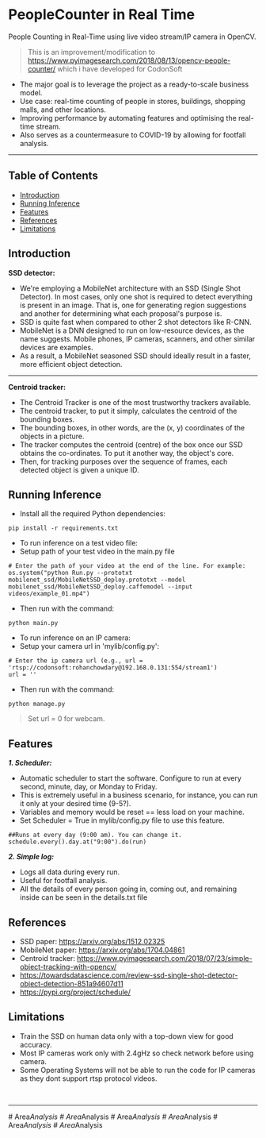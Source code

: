 # PeopleCounter in Real Time
People Counting in Real-Time using live video stream/IP camera in OpenCV.

> This is an improvement/modification to https://www.pyimagesearch.com/2018/08/13/opencv-people-counter/ which i have developed for CodonSoft 

- The major goal is to leverage the project as a ready-to-scale business model.
- Use case: real-time counting of people in stores, buildings, shopping malls, and other locations.
- Improving performance by automating features and optimising the real-time stream.
- Also serves as a countermeasure to COVID-19 by allowing for footfall analysis.

--- 

## Table of Contents
* [Introduction](#introduction)
* [Running Inference](#running-inference)
* [Features](#features)
* [References](#references)
* [Limitations](#limitations)

## Introduction
**SSD detector:**
- We're employing a MobileNet architecture with an SSD (Single Shot Detector). In most cases, only one shot is required to detect everything is present in an image. That is, one for generating region suggestions and another for determining what each proposal's purpose is.
- SSD is quite fast when compared to other 2 shot detectors like R-CNN.
- MobileNet is a DNN designed to run on low-resource devices, as the name suggests. Mobile phones, IP cameras, scanners, and other similar devices are examples.
- As a result, a MobileNet seasoned SSD should ideally result in a faster, more efficient object detection.
---
**Centroid tracker:**
- The Centroid Tracker is one of the most trustworthy trackers available.
- The centroid tracker, to put it simply, calculates the centroid of the bounding boxes.
- The bounding boxes, in other words, are the (x, y) coordinates of the objects in a picture.
- The tracker computes the centroid (centre) of the box once our SSD obtains the co-ordinates. To put it another way, the object's core.
- Then, for tracking purposes over the sequence of frames, each detected object is given a unique ID.

## Running Inference
- Install all the required Python dependencies:
```
pip install -r requirements.txt
```
- To run inference on a test video file:
- Setup path of your test video in the main.py file
```
# Enter the path of your video at the end of the line. For example:
os.system("python Run.py --prototxt mobilenet_ssd/MobileNetSSD_deploy.prototxt --model mobilenet_ssd/MobileNetSSD_deploy.caffemodel --input videos/example_01.mp4")
```
- Then run with the command: 
```
python main.py
```
- To run inference on an IP camera:
- Setup your camera url in 'mylib/config.py':

```
# Enter the ip camera url (e.g., url = 'rtsp://codonsoft:rohanchowdary@192.168.0.131:554/stream1')
url = ''
```
- Then run with the command:
```
python manage.py
```
> Set url = 0 for webcam.

## Features

***1. Scheduler:***
- Automatic scheduler to start the software. Configure to run at every second, minute, day, or Monday to Friday.
- This is extremely useful in a business scenario, for instance, you can run it only at your desired time (9-5?).
- Variables and memory would be reset == less load on your machine.
- Set Scheduler = True in mylib/config.py file to use this feature.

```
##Runs at every day (9:00 am). You can change it.
schedule.every().day.at("9:00").do(run)
```

***2. Simple log:***
- Logs all data during every run.
- Useful for footfall analysis.
- All the details of every person going in, coming out, and remaining inside can be seen in the details.txt file

## References
- SSD paper: https://arxiv.org/abs/1512.02325
- MobileNet paper: https://arxiv.org/abs/1704.04861
- Centroid tracker: https://www.pyimagesearch.com/2018/07/23/simple-object-tracking-with-opencv/
- https://towardsdatascience.com/review-ssd-single-shot-detector-object-detection-851a94607d11
- https://pypi.org/project/schedule/

## Limitations
- Train the SSD on human data only with a top-down view for good accuracy.
- Most IP cameras work only with 2.4gHz so check network before using camera.
- Some Operating Systems will not be able to run the code for IP cameras as they dont support rtsp protocol videos.

<p>&nbsp;</p>

---

#   A r e a _ A n a l y s i s  
 #   A r e a _ A n a l y s i s  
 #   A r e a _ A n a l y s i s  
 #   A r e a _ A n a l y s i s  
 #   A r e a _ A n a l y s i s  
 #   A r e a _ A n a l y s i s  
 
